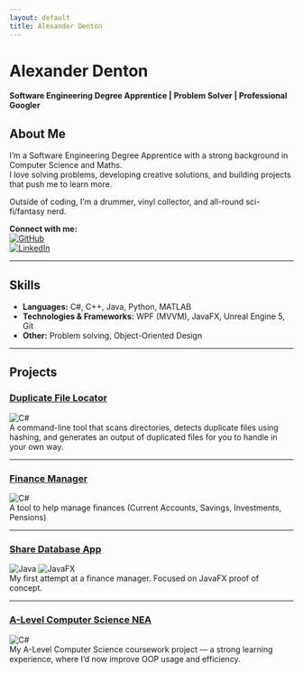 ```yaml
---
layout: default
title: Alexander Denton
---
```


# Alexander Denton
**Software Engineering Degree Apprentice | Problem Solver | Professional Googler**

## About Me

I’m a Software Engineering Degree Apprentice with a strong background in Computer Science and Maths.  
I love solving problems, developing creative solutions, and building projects that push me to learn more.  

Outside of coding, I’m a drummer, vinyl collector, and all-round sci-fi/fantasy nerd.

**Connect with me:**  
[![GitHub](https://img.shields.io/badge/GitHub-181717?style=flat&logo=github&logoColor=white)](https://github.com/Atden04)  
[![LinkedIn](https://img.shields.io/badge/LinkedIn-0A66C2?style=flat&logo=linkedin&logoColor=white)](https://www.linkedin.com/in/alexander-t-denton)

---

## Skills

- **Languages:** C#, C++, Java, Python, MATLAB  
- **Technologies & Frameworks:** WPF (MVVM), JavaFX, Unreal Engine 5, Git  
- **Other:** Problem solving, Object-Oriented Design

---

## Projects

### [Duplicate File Locator](https://github.com/Atden04/duplicate-file-locator)  
![C#](https://img.shields.io/badge/C%23-blue?logo=csharp&logoColor=white)  
A command-line tool that scans directories, detects duplicate files using hashing, and generates an output of duplicated files for you to handle in your own way.

---

### [Finance Manager](https://github.com/Atden04/finance-manager)  
![C#](https://img.shields.io/badge/C%23-blue?logo=csharp&logoColor=white)  
A tool to help manage finances (Current Accounts, Savings, Investments, Pensions)

---

### [Share Database App](https://github.com/Atden04/ShareDatabaseApp)  
![Java](https://img.shields.io/badge/Java-red?logo=java&logoColor=white) ![JavaFX](https://img.shields.io/badge/JavaFX-purple?style=flat)  
My first attempt at a finance manager. Focused on JavaFX proof of concept.

---

### [A-Level Computer Science NEA](https://github.com/Atden04/A-LevelNEA)  
![C#](https://img.shields.io/badge/C%23-blue?logo=csharp&logoColor=white)  
My A-Level Computer Science coursework project — a strong learning experience, where I’d now improve OOP usage and efficiency.
